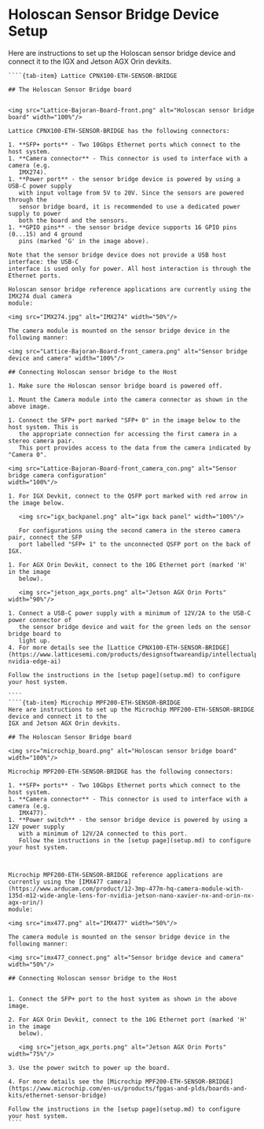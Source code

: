 # Holoscan Sensor Bridge Device Setup

Here are instructions to set up the Holoscan sensor bridge device and connect it to the
IGX and Jetson AGX Orin devkits.

`````{tab-set}
````{tab-item} Lattice CPNX100-ETH-SENSOR-BRIDGE

## The Holoscan Sensor Bridge board


<img src="Lattice-Bajoran-Board-front.png" alt="Holoscan sensor bridge board" width="100%"/>

Lattice CPNX100-ETH-SENSOR-BRIDGE has the following connectors:

1. **SFP+ ports** - Two 10Gbps Ethernet ports which connect to the host system.
1. **Camera connector** - This connector is used to interface with a camera (e.g.
   IMX274).
1. **Power port** - the sensor bridge device is powered by using a USB-C power supply
   with input voltage from 5V to 20V. Since the sensors are powered through the
   sensor bridge board, it is recommended to use a dedicated power supply to power
   both the board and the sensors.
1. **GPIO pins** - the sensor bridge device supports 16 GPIO pins (0...15) and 4 ground
   pins (marked 'G' in the image above).

Note that the sensor bridge device does not provide a USB host interface: the USB-C
interface is used only for power. All host interaction is through the Ethernet ports.

Holoscan sensor bridge reference applications are currently using the IMX274 dual camera
module:

<img src="IMX274.jpg" alt="IMX274" width="50%"/>

The camera module is mounted on the sensor bridge device in the following manner:

<img src="Lattice-Bajoran-Board-front_camera.png" alt="Sensor bridge device and camera" width="100%"/>

## Connecting Holoscan sensor bridge to the Host

1. Make sure the Holoscan sensor bridge board is powered off.

1. Mount the Camera module into the camera connector as shown in the above image.

1. Connect the SFP+ port marked "SFP+ 0" in the image below to the host system. This is
   the appropriate connection for accessing the first camera in a stereo camera pair.
   This port provides access to the data from the camera indicated by "Camera 0".

<img src="Lattice-Bajoran-Board-front_camera_con.png" alt="Sensor bridge camera configuration"
width="100%"/>

1. For IGX Devkit, connect to the QSFP port marked with red arrow in the image below.

   <img src="igx_backpanel.png" alt="igx back panel" width="100%"/>

   For configurations using the second camera in the stereo camera pair, connect the SFP
   port labelled "SFP+ 1" to the unconnected QSFP port on the back of IGX.

1. For AGX Orin Devkit, connect to the 10G Ethernet port (marked 'H' in the image
   below).

   <img src="jetson_agx_ports.png" alt="Jetson AGX Orin Ports" width="90%"/>

1. Connect a USB-C power supply with a minimum of 12V/2A to the USB-C power connector of
   the sensor bridge device and wait for the green leds on the sensor bridge board to
   light up.
4. For more details see the [Lattice CPNX100-ETH-SENSOR-BRIDGE](https://www.latticesemi.com/products/designsoftwareandip/intellectualproperty/referencedesigns/referencedesigns05/lattice-nvidia-edge-ai)

Follow the instructions in the [setup page](setup.md) to configure your host system.

````
````{tab-item} Microchip MPF200-ETH-SENSOR-BRIDGE
Here are instructions to set up the Microchip MPF200-ETH-SENSOR-BRIDGE device and connect it to the
IGX and Jetson AGX Orin devkits.

## The Holoscan Sensor Bridge board

<img src="microchip_board.png" alt="Holoscan sensor bridge board" width="100%"/>

Microchip MPF200-ETH-SENSOR-BRIDGE has the following connectors:

1. **SFP+ ports** - Two 10Gbps Ethernet ports which connect to the host system.
1. **Camera connector** - This connector is used to interface with a camera (e.g.
   IMX477).
1. **Power switch** - the sensor bridge device is powered by using a 12V power supply
   with a minimum of 12V/2A connected to this port.
   Follow the instructions in the [setup page](setup.md) to configure your host system.

   

Microchip MPF200-ETH-SENSOR-BRIDGE reference applications are currently using the [IMX477 camera](https://www.arducam.com/product/12-3mp-477m-hq-camera-module-with-135d-m12-wide-angle-lens-for-nvidia-jetson-nano-xavier-nx-and-orin-nx-agx-orin/)
module:

<img src="imx477.png" alt="IMX477" width="50%"/>

The camera module is mounted on the sensor bridge device in the following manner:

<img src="imx477_connect.png" alt="Sensor bridge device and camera" width="50%"/>

## Connecting Holoscan sensor bridge to the Host


1. Connect the SFP+ port to the host system as shown in the above image. 

2. For AGX Orin Devkit, connect to the 10G Ethernet port (marked 'H' in the image
   below).

   <img src="jetson_agx_ports.png" alt="Jetson AGX Orin Ports" width="75%"/>

3. Use the power switch to power up the board.

4. For more details see the [Microchip MPF200-ETH-SENSOR-BRIDGE](https://www.microchip.com/en-us/products/fpgas-and-plds/boards-and-kits/ethernet-sensor-bridge)

Follow the instructions in the [setup page](setup.md) to configure your host system.
````
`````
